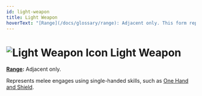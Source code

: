 ```yaml
---
id: light-weapon
title: Light Weapon
hoverText: "[Range](/docs/glossary/range): Adjacent only. This form represents melee engages using single-handed skills, such as One Hand and Shield."
---
```


# <img src="/icons/light-weapon.svg" alt="Light Weapon Icon" /> Light Weapon

**[Range](/docs/glossary/range):** Adjacent only.

Represents melee engages using single-handed skills, such as [One Hand and Shield](/docs/adventurer/skill-lines/warrior/one-hand-and-shield).
